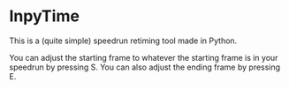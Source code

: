 # InpyTime
This is a (quite simple) speedrun retiming tool made in Python.

You can adjust the starting frame to whatever the starting frame is in your speedrun by pressing S. You can also adjust the ending frame by pressing E.
